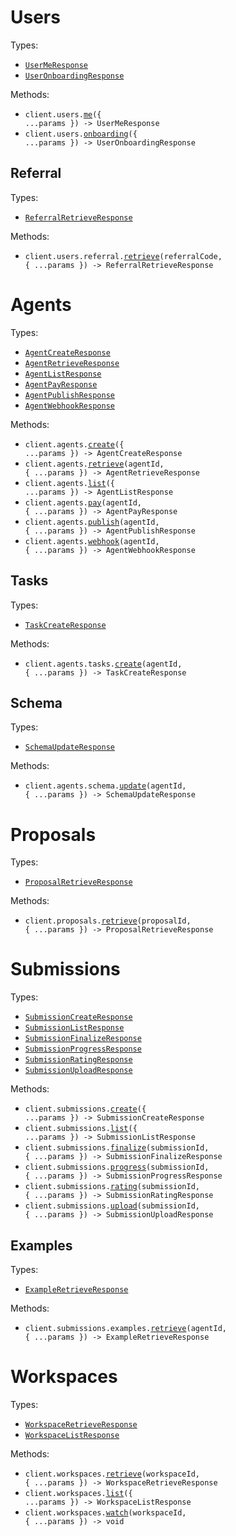 # Users

Types:

- <code><a href="./src/resources/users/users.ts">UserMeResponse</a></code>
- <code><a href="./src/resources/users/users.ts">UserOnboardingResponse</a></code>

Methods:

- <code title="get /api/v1/user/me">client.users.<a href="./src/resources/users/users.ts">me</a>({ ...params }) -> UserMeResponse</code>
- <code title="post /api/v1/user/onboarding">client.users.<a href="./src/resources/users/users.ts">onboarding</a>({ ...params }) -> UserOnboardingResponse</code>

## Referral

Types:

- <code><a href="./src/resources/users/referral.ts">ReferralRetrieveResponse</a></code>

Methods:

- <code title="get /api/v1/user/referral/{referralCode}">client.users.referral.<a href="./src/resources/users/referral.ts">retrieve</a>(referralCode, { ...params }) -> ReferralRetrieveResponse</code>

# Agents

Types:

- <code><a href="./src/resources/agents/agents.ts">AgentCreateResponse</a></code>
- <code><a href="./src/resources/agents/agents.ts">AgentRetrieveResponse</a></code>
- <code><a href="./src/resources/agents/agents.ts">AgentListResponse</a></code>
- <code><a href="./src/resources/agents/agents.ts">AgentPayResponse</a></code>
- <code><a href="./src/resources/agents/agents.ts">AgentPublishResponse</a></code>
- <code><a href="./src/resources/agents/agents.ts">AgentWebhookResponse</a></code>

Methods:

- <code title="post /api/v1/agent/">client.agents.<a href="./src/resources/agents/agents.ts">create</a>({ ...params }) -> AgentCreateResponse</code>
- <code title="get /api/v1/agent/{agentId}">client.agents.<a href="./src/resources/agents/agents.ts">retrieve</a>(agentId, { ...params }) -> AgentRetrieveResponse</code>
- <code title="get /api/v1/agent/">client.agents.<a href="./src/resources/agents/agents.ts">list</a>({ ...params }) -> AgentListResponse</code>
- <code title="post /api/v1/agent/{agentId}/pay">client.agents.<a href="./src/resources/agents/agents.ts">pay</a>(agentId, { ...params }) -> AgentPayResponse</code>
- <code title="post /api/v1/agent/{agentId}/publish">client.agents.<a href="./src/resources/agents/agents.ts">publish</a>(agentId, { ...params }) -> AgentPublishResponse</code>
- <code title="post /api/v1/agent/{agentId}/webhook">client.agents.<a href="./src/resources/agents/agents.ts">webhook</a>(agentId, { ...params }) -> AgentWebhookResponse</code>

## Tasks

Types:

- <code><a href="./src/resources/agents/tasks.ts">TaskCreateResponse</a></code>

Methods:

- <code title="post /api/v1/agent/{agentId}/task">client.agents.tasks.<a href="./src/resources/agents/tasks.ts">create</a>(agentId, { ...params }) -> TaskCreateResponse</code>

## Schema

Types:

- <code><a href="./src/resources/agents/schema.ts">SchemaUpdateResponse</a></code>

Methods:

- <code title="post /api/v1/agent/{agentId}/schema">client.agents.schema.<a href="./src/resources/agents/schema.ts">update</a>(agentId, { ...params }) -> SchemaUpdateResponse</code>

# Proposals

Types:

- <code><a href="./src/resources/proposals.ts">ProposalRetrieveResponse</a></code>

Methods:

- <code title="get /api/v1/proposal/{proposalId}">client.proposals.<a href="./src/resources/proposals.ts">retrieve</a>(proposalId, { ...params }) -> ProposalRetrieveResponse</code>

# Submissions

Types:

- <code><a href="./src/resources/submissions/submissions.ts">SubmissionCreateResponse</a></code>
- <code><a href="./src/resources/submissions/submissions.ts">SubmissionListResponse</a></code>
- <code><a href="./src/resources/submissions/submissions.ts">SubmissionFinalizeResponse</a></code>
- <code><a href="./src/resources/submissions/submissions.ts">SubmissionProgressResponse</a></code>
- <code><a href="./src/resources/submissions/submissions.ts">SubmissionRatingResponse</a></code>
- <code><a href="./src/resources/submissions/submissions.ts">SubmissionUploadResponse</a></code>

Methods:

- <code title="post /api/v1/submission/">client.submissions.<a href="./src/resources/submissions/submissions.ts">create</a>({ ...params }) -> SubmissionCreateResponse</code>
- <code title="get /api/v1/submission/">client.submissions.<a href="./src/resources/submissions/submissions.ts">list</a>({ ...params }) -> SubmissionListResponse</code>
- <code title="get /api/v1/submission/{submissionId}/finalize">client.submissions.<a href="./src/resources/submissions/submissions.ts">finalize</a>(submissionId, { ...params }) -> SubmissionFinalizeResponse</code>
- <code title="post /api/v1/submission/{submissionId}/progress">client.submissions.<a href="./src/resources/submissions/submissions.ts">progress</a>(submissionId, { ...params }) -> SubmissionProgressResponse</code>
- <code title="post /api/v1/submission/{submissionId}/rating">client.submissions.<a href="./src/resources/submissions/submissions.ts">rating</a>(submissionId, { ...params }) -> SubmissionRatingResponse</code>
- <code title="post /api/v1/submission/{submissionId}">client.submissions.<a href="./src/resources/submissions/submissions.ts">upload</a>(submissionId, { ...params }) -> SubmissionUploadResponse</code>

## Examples

Types:

- <code><a href="./src/resources/submissions/examples.ts">ExampleRetrieveResponse</a></code>

Methods:

- <code title="get /api/v1/submission/examples/{agentId}">client.submissions.examples.<a href="./src/resources/submissions/examples.ts">retrieve</a>(agentId, { ...params }) -> ExampleRetrieveResponse</code>

# Workspaces

Types:

- <code><a href="./src/resources/workspaces.ts">WorkspaceRetrieveResponse</a></code>
- <code><a href="./src/resources/workspaces.ts">WorkspaceListResponse</a></code>

Methods:

- <code title="get /api/v1/workspace/{workspaceId}">client.workspaces.<a href="./src/resources/workspaces.ts">retrieve</a>(workspaceId, { ...params }) -> WorkspaceRetrieveResponse</code>
- <code title="get /api/v1/workspace/">client.workspaces.<a href="./src/resources/workspaces.ts">list</a>({ ...params }) -> WorkspaceListResponse</code>
- <code title="get /api/v1/workspace/{workspaceId}/watch">client.workspaces.<a href="./src/resources/workspaces.ts">watch</a>(workspaceId, { ...params }) -> void</code>
